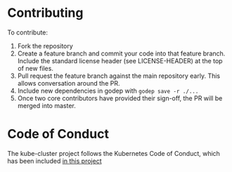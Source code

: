 # Contributing

To contribute:

1. Fork the repository
2. Create a feature branch and commit your code into that feature branch. Include the standard license header (see LICENSE-HEADER) at the top of new files.
3. Pull request the feature branch against the main repository early. This allows conversation around the PR.
4. Include new dependencies in godep with `godep save -r ./...`
5. Once two core contributors have provided their sign-off, the PR will be merged into master.

# Code of Conduct
The kube-cluster project follows the Kubernetes Code of Conduct, which has been included [in this project](code-of-conduct.md)
